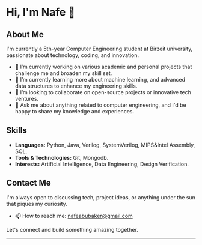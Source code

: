 # Hi, I'm Nafe 👋

## About Me

I'm currently a 5th-year Computer Engineering student at Birzeit university, passionate about technology, coding, and innovation.

- 🔭 I’m currently working on various academic and personal projects that challenge me and broaden my skill set.
- 🌱 I’m currently learning more about machine learning, and advanced data structures to enhance my engineering skills.
- 👯 I’m looking to collaborate on open-source projects or innovative tech ventures.
- 💬 Ask me about anything related to computer engineering, and I'd be happy to share my knowledge and experiences.

## Skills

- **Languages:** Python, Java, Verilog, SystemVerilog, MIPS&Intel Assembly, SQL.
- **Tools & Technologies:** Git, Mongodb.
- **Interests:** Artificial Intelligence, Data Engineering, Design Verification.

## Contact Me

I'm always open to discussing tech, project ideas, or anything under the sun that piques my curiosity.

- 📫 How to reach me: [nafeabubaker@gmail.com](mailto:nafeabubaker@gmail.com)

Let's connect and build something amazing together.

---
